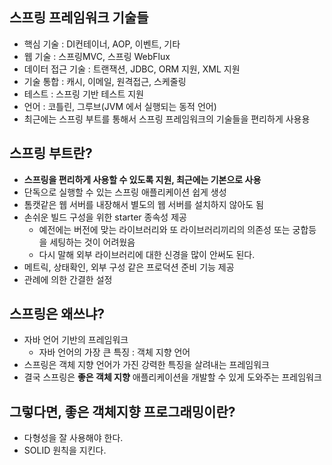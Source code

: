 ## 스프링 프레임워크 기술들
- 핵심 기술 : DI컨테이너, AOP, 이벤트, 기타
- 웹 기술 : 스프링MVC, 스프링 WebFlux
- 데이터 접근 기술  : 트랜잭션, JDBC, ORM 지원, XML 지원
- 기술 통합 : 캐시, 이메일, 원격접근, 스케줄링
- 테스트 : 스프링 기반 테스트 지원
- 언어 : 코틀린, 그루브(JVM 에서 실행되는 동적 언어)
- 최근에는 스프링 부트를 통해서 스프링 프레임워크의 기술들을 편리하게 사용용

## 스프링 부트란?
- **스프링을 편리하게 사용할 수 있도록 지원, 최근에는 기본으로 사용**
- 단독으로 실행할 수 있는 스프링 애플리케이션 쉽게 생성
- 톰캣같은 웹 서버를 내장해서 별도의 웹 서버를 설치하지 않아도 됨
- 손쉬운 빌드 구성을 위한 starter 종속성 제공
    - 예전에는 버전에 맞는 라이브러리와 또 라이브러리끼리의 의존성 또는 궁합등을 세팅하는 것이 어려웠음
    - 다시 말해 외부 라이브러리에 대한 신경을 많이 안써도 된다.
- 메트릭, 상태확인, 외부 구성 같은 프로덕션 준비 기능 제공
- 관례에 의한 간결한 설정

## 스프링은 왜쓰냐?
- 자바 언어 기반의 프레임워크
    -  자바 언어의 가장 큰 특징 : 객체 지향 언어
- 스프링은 객체 지향 언어가 가진 강력한 특징을 살려내는 프레임워크
- 결국 스프링은 **좋은 객체 지향** 애플리케이션을 개발할 수 있게 도와주는 프레임워크

## 그렇다면, 좋은 객체지향 프로그래밍이란?
- 다형성을 잘 사용해야 한다.
- SOLID 원칙을 지킨다.